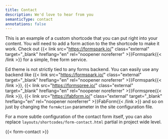 ```yaml
---
title: Contact
description: We'd love to hear from you
semanticType: contact
annotations: false
---
```


This is an example of a custom shortcode that you can put right into your content.
You will need to add a form action to the the shortcode to make it work.
Check out {{< link src="https://formspark.io/" class="external" target="_blank" hreflang="en" rel="noopener noreferrer" >}}Formspark{{< /link >}} for a simple, free form service.

Ed theme is not strictly tied to any forms backend. You can easily use any backend
like {{< link src="https://formspark.io/" class="external" target="_blank" hreflang="en" rel="noopener noreferrer" >}}Formspark{{< /link >}}, {{< link src="https://formspree.io/" class="external" target="_blank" hreflang="en" rel="noopener noreferrer" >}}Formspree{{< /link >}}, {{< link src="https://fabform.io/" class="external" target="_blank" hreflang="en" rel="noopener noreferrer" >}}FabForm{{< /link >}} and so on just by changing the `formAction` parameter
in the site configuration file.

For a more subtle configuration of the contact form itself, you can also replace
`layouts/shortcodes/form-contact.html` partial in project wide level.

{{< form-contact >}}
